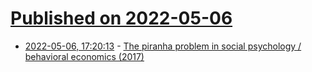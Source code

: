 # [Published on 2022-05-06](index.md)

* [2022-05-06, 17:20:13](https://news.ycombinator.com/item?id=31287652) - [The piranha problem in social psychology / behavioral economics (2017)](https://statmodeling.stat.columbia.edu/2017/12/15/piranha-problem-social-psychology-behavioral-economics-button-pushing-model-science-eats/)
